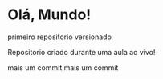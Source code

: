 # Olá, Mundo!
 primeiro repositorio versionado

Repositorio criado durante uma aula ao vivo!

mais um commit
mais um commit
